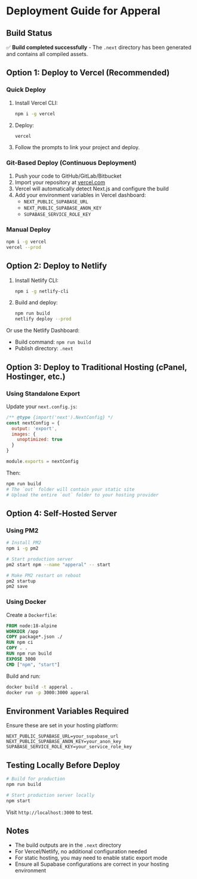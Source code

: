 # Deployment Guide for Apperal

## Build Status
✅ **Build completed successfully** - The `.next` directory has been generated and contains all compiled assets.

## Option 1: Deploy to Vercel (Recommended)

### Quick Deploy
1. Install Vercel CLI:
   ```bash
   npm i -g vercel
   ```

2. Deploy:
   ```bash
   vercel
   ```

3. Follow the prompts to link your project and deploy.

### Git-Based Deploy (Continuous Deployment)
1. Push your code to GitHub/GitLab/Bitbucket
2. Import your repository at [vercel.com](https://vercel.com)
3. Vercel will automatically detect Next.js and configure the build
4. Add your environment variables in Vercel dashboard:
   - `NEXT_PUBLIC_SUPABASE_URL`
   - `NEXT_PUBLIC_SUPABASE_ANON_KEY`
   - `SUPABASE_SERVICE_ROLE_KEY`

### Manual Deploy
```bash
npm i -g vercel
vercel --prod
```

## Option 2: Deploy to Netlify

1. Install Netlify CLI:
   ```bash
   npm i -g netlify-cli
   ```

2. Build and deploy:
   ```bash
   npm run build
   netlify deploy --prod
   ```

Or use the Netlify Dashboard:
- Build command: `npm run build`
- Publish directory: `.next`

## Option 3: Deploy to Traditional Hosting (cPanel, Hostinger, etc.)

### Using Standalone Export
Update your `next.config.js`:

```javascript
/** @type {import('next').NextConfig} */
const nextConfig = {
  output: 'export',
  images: {
    unoptimized: true
  }
}

module.exports = nextConfig
```

Then:
```bash
npm run build
# The `out` folder will contain your static site
# Upload the entire `out` folder to your hosting provider
```

## Option 4: Self-Hosted Server

### Using PM2
```bash
# Install PM2
npm i -g pm2

# Start production server
pm2 start npm --name "apperal" -- start

# Make PM2 restart on reboot
pm2 startup
pm2 save
```

### Using Docker
Create a `Dockerfile`:
```dockerfile
FROM node:18-alpine
WORKDIR /app
COPY package*.json ./
RUN npm ci
COPY . .
RUN npm run build
EXPOSE 3000
CMD ["npm", "start"]
```

Build and run:
```bash
docker build -t apperal .
docker run -p 3000:3000 apperal
```

## Environment Variables Required

Ensure these are set in your hosting platform:

```env
NEXT_PUBLIC_SUPABASE_URL=your_supabase_url
NEXT_PUBLIC_SUPABASE_ANON_KEY=your_anon_key
SUPABASE_SERVICE_ROLE_KEY=your_service_role_key
```

## Testing Locally Before Deploy

```bash
# Build for production
npm run build

# Start production server locally
npm start
```

Visit `http://localhost:3000` to test.

## Notes
- The build outputs are in the `.next` directory
- For Vercel/Netlify, no additional configuration needed
- For static hosting, you may need to enable static export mode
- Ensure all Supabase configurations are correct in your hosting environment

